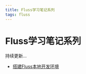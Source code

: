```yaml
---
title: Fluss学习笔记系列
tags: fluss
---
```


# Fluss学习笔记系列

持续更新...

* [搭建Fluss本地开发环境](./01-development-env-setup.md)
